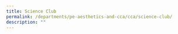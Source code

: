 ```yaml
---
title: Science Club
permalink: /departments/pe-aesthetics-and-cca/cca/science-club/
description: ""
---
```

